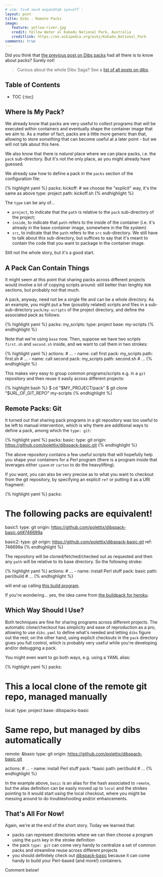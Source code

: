 ```yaml
---
# vim: ts=4 sw=4 expandtab syn=off :
layout: post
title: Dibs - Remote Packs
image:
   feature: yellow-river.jpg
   credit: Yellow Water al Kakadu National Park, Australia
   creditlink: https://en.wikipedia.org/wiki/Kakadu_National_Park
comments: true
---
```


Did you think that [the previous post on Dibs packs][dibs-3] had all there
is to know about packs? Surely not!

> Curious about the whole Dibs Saga? See a [list of all posts on dibs](/dibs-saga).

## Table of Contents

- TOC
{:toc}


## Where Is My Pack?

We already know that packs are very useful to collect programs that will be
executed within containers and eventually shape the container image that we aim
to. As a matter of fact, packs are a little more generic than that, allowing to
store *something* that can become useful at a later point - but we will not
talk about this here.

We also know that there is *natural* place where we can place packs, i.e. the
`pack` sub-directory. But it's not the only place, as you might already have
guessed.

We already saw how to define a pack in the `packs` section of the
configuration file:

{% highlight yaml %}
packs:
   kickoff: # we choose the "explicit" way, it's the same as above
      type: project
      path: kickoff.sh
{% endhighlight %}

The `type` can be any of...

- `project`, to indicate that the `path` is relative to the `pack`
  sub-directory of the project;
- `inside`, to indicate that `path` refers to the inside of the container
  (i.e. it's already in the base container image, somewhere in the file
  system)
- `src`, to indicate that the `path` refers to the `src` sub-directory. We
  still have to talk about this sub-directory, but suffices to say that
  it's meant to contain the code that you want to package in the container
  image.

Still not the whole story, but it's a good start.

## A Pack Can Contain Things

It might seem at this point that sharing packs across different projects
would involve a lot of copying scripts around: still better than lenghty
`RUN` sections, but probably not that much.

A pack, anyway, need not be a single file and can be a whole directory. As
an example, you might put a few (possibly related) scripts and files in a
sub-sub-directory `pack/my-scripts` of the project directory, and define
the associated pack as follows:

{% highlight yaml %}
packs:
   my_scripts:
      type: project
      base: my-scripts
{% endhighlight %}

Note that we're using `base` now. Then, suppose we have two scripts
`first.sh` and `second.sh` inside, and we want to call them in two
strokes:

{% highlight yaml %}
actions:
    # ...
    - name: call first
      pack: my_scripts
      path: first.sh
      # ...
    - name: call second
      pack: my_scripts
      path: second.sh
      # ...
{% endhighlight %}

This makes very easy to group common programs/scripts e.g. in a `git`
repository and then reuse it easily across different projects:

{% highlight bash %}
$ cd "$MY_PROJECT/pack"
$ git clone "$URL_OF_GIT_REPO" my-scripts
{% endhighlight %}

## Remote Packs: Git

It turned out that sharing pack programs in a git repository was too
useful to be left to manual intervention, which is why there are
additional ways to define a pack, among which the `type: git`:

{% highlight yaml %}
packs:
   basic:
      type:   git
      origin: https://github.com/polettix/dibspack-basic.git
{% endhighlight %}

The above repository contains a few useful scripts that will hopefully
help you shape your containers for a Perl program (there is a program
inside that leverages either `cpanm` or `carton` to do the heavylifting).

If you want, you can also be very precise as to what you want to checkout
from the git repository, by specifying an explicit `ref` or putting it as
a URI fragment:

{% highlight yaml %}
packs:
   # The following packs are equivalent!
   basic1:
      type:   git
      origin: https://github.com/polettix/dibspack-basic.git#746699a

   basic2:
      type:   git
      origin: https://github.com/polettix/dibspack-basic.git
      ref:    746699a
{% endhighlight %}

The repository will be cloned/fetched/checked out as requested and then
any `path` will be relative to its base directory. So the following
stroke:

{% highlight yaml %}
actions:
    # ...
    - name: install Perl stuff
      pack: basic
      path: perl/build
      # ...
{% endhighlight %}

will end up calling [this build program][perl-build].

If you're wondering... yes, the idea came from [the buildpack for
heroku][bph].

## Which Way Should I Use?

Both techniques are fine for sharing programs across different projects.
The automatic clone/checkout has simplicity and ease of reproduction as
a pro, allowing to use `dibs.yaml` to define what's needed and letting
`dibs` figure out the rest; on the other hand, using explicit checkouts in
the `pack` directory gives you full control, which is probably very useful
while you're developing and/or debugging a pack.

You might even want to go both ways, e.g. using a YAML alias:

{% highlight yaml %}
packs:
   # This a local clone of the remote git repo, managed manually
   local:
      type: project
      base: dibspacks-basic

   # Same repo, but managed by dibs automatically
   remote: &basic
      type:   git
      origin: https://github.com/polettix/dibspack-basic.git

actions:
    # ...
    - name: install Perl stuff
      pack: *basic
      path: perl/build
      # ...
{% endhighlight %}

In the example above, `basic` is an alias for the hash associated to
`remote`, but the alias definition can be easily moved up to `local` and
the strokes pointing to it would start using the local checkout, where you
might be messing around to do troubleshooting and/or enhancements.

## That's All For Now!

Again, we're at the end of the short story. Today we learned that:

- packs can represent directories where we can then choose a program using
  the `path` key in the stroke definition
- the pack `type: git` can come very handy to centralize a set of common
  packs and streamline reuse across different projects
- you should definitely check out [dibspack-basic][] because it can come
  handy to build your Perl-based (and more!) containers.

Comment below!

[dibs-3]: /dibs-meet-the-packs
[perl-build]: https://github.com/polettix/dibspack-basic/blob/master/perl/build
[bph]: https://github.com/polettix/heroku-buildpack-perl-procfile
[dibspack-basic]: https://github.com/polettix/dibspack-basic
